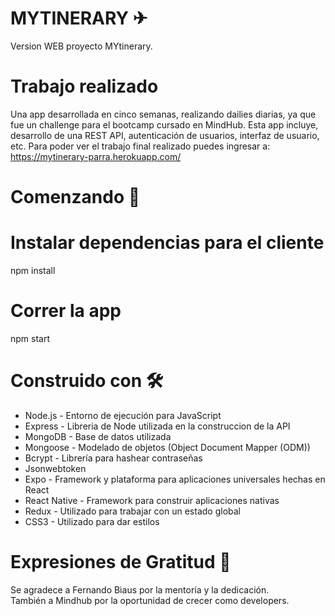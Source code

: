 # MYTINERARY ✈
Version WEB proyecto MYtinerary.
# Trabajo realizado
Una app desarrollada en cinco semanas, realizando dailies diarias, ya que fue un challenge para el bootcamp cursado en MindHub. 
Esta app incluye, desarrollo de una REST API, autenticación de usuarios, interfaz de usuario, etc.
Para poder ver el trabajo final realizado puedes ingresar a: https://mytinerary-parra.herokuapp.com/

# Comenzando  🚀

# Instalar dependencias para el cliente
npm install

# Correr la app
npm start

# Construido con 🛠️
- Node.js - Entorno de ejecución para JavaScript
- Express - Libreria de Node utilizada en la construccion de la API
- MongoDB - Base de datos utilizada
- Mongoose - Modelado de objetos (Object Document Mapper (ODM))
- Bcrypt - Librería para hashear contraseñas
- Jsonwebtoken
- Expo - Framework y plataforma para aplicaciones universales hechas en React
- React Native - Framework para construir aplicaciones nativas
- Redux - Utilizado para trabajar con un estado global
- CSS3 - Utilizado para dar estilos

# Expresiones de Gratitud 🎁
Se agradece a Fernando Biaus por la mentoría y la dedicación. <br/>
También a Mindhub por la oportunidad de crecer como developers.